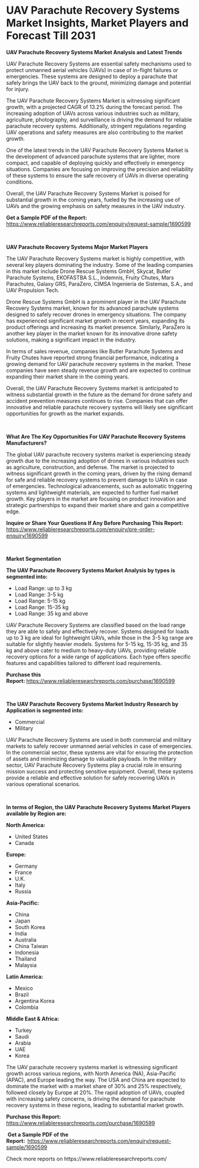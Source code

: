 <p><h1>UAV Parachute Recovery Systems Market Insights, Market Players and Forecast Till 2031</h1></p><p><strong>UAV Parachute Recovery Systems Market Analysis and Latest Trends</strong></p>
<p><p>UAV Parachute Recovery Systems are essential safety mechanisms used to protect unmanned aerial vehicles (UAVs) in case of in-flight failures or emergencies. These systems are designed to deploy a parachute that safely brings the UAV back to the ground, minimizing damage and potential for injury.</p><p>The UAV Parachute Recovery Systems Market is witnessing significant growth, with a projected CAGR of 13.2% during the forecast period. The increasing adoption of UAVs across various industries such as military, agriculture, photography, and surveillance is driving the demand for reliable parachute recovery systems. Additionally, stringent regulations regarding UAV operations and safety measures are also contributing to the market growth.</p><p>One of the latest trends in the UAV Parachute Recovery Systems Market is the development of advanced parachute systems that are lighter, more compact, and capable of deploying quickly and effectively in emergency situations. Companies are focusing on improving the precision and reliability of these systems to ensure the safe recovery of UAVs in diverse operating conditions.</p><p>Overall, the UAV Parachute Recovery Systems Market is poised for substantial growth in the coming years, fueled by the increasing use of UAVs and the growing emphasis on safety measures in the UAV industry.</p></p>
<p><strong>Get a Sample PDF of the Report:&nbsp;</strong> <a href="https://www.reliableresearchreports.com/enquiry/request-sample/1690599">https://www.reliableresearchreports.com/enquiry/request-sample/1690599</a></p>
<p>&nbsp;</p>
<p><strong>UAV Parachute Recovery Systems Major Market Players</strong></p>
<p><p>The UAV Parachute Recovery Systems market is highly competitive, with several key players dominating the industry. Some of the leading companies in this market include Drone Rescue Systems GmbH, Skycat, Butler Parachute Systems, EKOFASTBA S.L., Indemnis, Fruity Chutes, Mars Parachutes, Galaxy GRS, ParaZero, CIMSA Ingeniería de Sistemas, S.A., and UAV Propulsion Tech.</p><p>Drone Rescue Systems GmbH is a prominent player in the UAV Parachute Recovery Systems market, known for its advanced parachute systems designed to safely recover drones in emergency situations. The company has experienced significant market growth in recent years, expanding its product offerings and increasing its market presence. Similarly, ParaZero is another key player in the market known for its innovative drone safety solutions, making a significant impact in the industry.</p><p>In terms of sales revenue, companies like Butler Parachute Systems and Fruity Chutes have reported strong financial performance, indicating a growing demand for UAV parachute recovery systems in the market. These companies have seen steady revenue growth and are expected to continue expanding their market share in the coming years.</p><p>Overall, the UAV Parachute Recovery Systems market is anticipated to witness substantial growth in the future as the demand for drone safety and accident prevention measures continues to rise. Companies that can offer innovative and reliable parachute recovery systems will likely see significant opportunities for growth as the market expands.</p></p>
<p>&nbsp;</p>
<p><strong>What Are The Key Opportunities For UAV Parachute Recovery Systems Manufacturers?</strong></p>
<p><p>The global UAV parachute recovery systems market is experiencing steady growth due to the increasing adoption of drones in various industries such as agriculture, construction, and defense. The market is projected to witness significant growth in the coming years, driven by the rising demand for safe and reliable recovery systems to prevent damage to UAVs in case of emergencies. Technological advancements, such as automatic triggering systems and lightweight materials, are expected to further fuel market growth. Key players in the market are focusing on product innovation and strategic partnerships to expand their market share and gain a competitive edge.</p></p>
<p><strong>Inquire or Share Your Questions If Any Before Purchasing This Report:</strong> <a href="https://www.reliableresearchreports.com/enquiry/pre-order-enquiry/1690599">https://www.reliableresearchreports.com/enquiry/pre-order-enquiry/1690599</a></p>
<p>&nbsp;</p>
<p><strong>Market Segmentation</strong></p>
<p><strong>The UAV Parachute Recovery Systems Market Analysis by types is segmented into:</strong></p>
<p><ul><li>Load Range: up to 3 kg</li><li>Load Range: 3-5 kg</li><li>Load Range: 5-15 kg</li><li>Load Range: 15-35 kg</li><li>Load Range: 35 kg and above</li></ul></p>
<p><p>UAV Parachute Recovery Systems are classified based on the load range they are able to safely and effectively recover. Systems designed for loads up to 3 kg are ideal for lightweight UAVs, while those in the 3-5 kg range are suitable for slightly heavier models. Systems for 5-15 kg, 15-35 kg, and 35 kg and above cater to medium to heavy-duty UAVs, providing reliable recovery options for a wide range of applications. Each type offers specific features and capabilities tailored to different load requirements.</p></p>
<p><strong>Purchase this Report:&nbsp;</strong><a href="https://www.reliableresearchreports.com/purchase/1690599">https://www.reliableresearchreports.com/purchase/1690599</a></p>
<p>&nbsp;</p>
<p><strong>The UAV Parachute Recovery Systems Market Industry Research by Application is segmented into:</strong></p>
<p><ul><li>Commercial</li><li>Military</li></ul></p>
<p><p>UAV Parachute Recovery Systems are used in both commercial and military markets to safely recover unmanned aerial vehicles in case of emergencies. In the commercial sector, these systems are vital for ensuring the protection of assets and minimizing damage to valuable payloads. In the military sector, UAV Parachute Recovery Systems play a crucial role in ensuring mission success and protecting sensitive equipment. Overall, these systems provide a reliable and effective solution for safely recovering UAVs in various operational scenarios.</p></p>
<p>&nbsp;</p>
<p><strong>In terms of Region, the UAV Parachute Recovery Systems Market Players available by Region are:</strong></p>
<p>
    <p> <strong> North America: </strong>
        <ul>
            <li>United States</li>
            <li>Canada</li>
        </ul>
        </p> 
    <p> <strong> Europe: </strong>
        <ul>
            <li>Germany</li>
            <li>France</li>
            <li>U.K.</li>
            <li>Italy</li>
            <li>Russia</li>
        </ul>
        </p> 
    <p> <strong> Asia-Pacific: </strong>
        <ul>
            <li>China</li>
            <li>Japan</li>
            <li>South Korea</li>
            <li>India</li>
            <li>Australia</li>
            <li>China Taiwan</li>
            <li>Indonesia</li>
            <li>Thailand</li>
            <li>Malaysia</li>
        </ul>
        </p> 
    <p> <strong> Latin America: </strong>
        <ul>
            <li>Mexico</li>
            <li>Brazil</li>
            <li>Argentina Korea</li>
            <li>Colombia</li>
        </ul>
        </p> 
    <p> <strong> Middle East & Africa: </strong>
        <ul>
            <li>Turkey</li>
            <li>Saudi</li>
            <li>Arabia</li>
            <li>UAE</li>
            <li>Korea</li>
        </ul>
    </p>
    </p>
<p><p>The UAV parachute recovery systems market is witnessing significant growth across various regions, with North America (NA), Asia-Pacific (APAC), and Europe leading the way. The USA and China are expected to dominate the market with a market share of 30% and 25% respectively, followed closely by Europe at 20%. The rapid adoption of UAVs, coupled with increasing safety concerns, is driving the demand for parachute recovery systems in these regions, leading to substantial market growth.</p></p>
<p><strong>Purchase this Report: </strong><a href="https://www.reliableresearchreports.com/purchase/1690599">https://www.reliableresearchreports.com/purchase/1690599</a></p>
<p>&nbsp;<strong>Get a Sample PDF of the Report:&nbsp;&nbsp;</strong><a href="https://www.reliableresearchreports.com/enquiry/request-sample/1690599">https://www.reliableresearchreports.com/enquiry/request-sample/1690599</a></p>
<p><strong></strong></p>
<p>Check more reports on https://www.reliableresearchreports.com/</p>